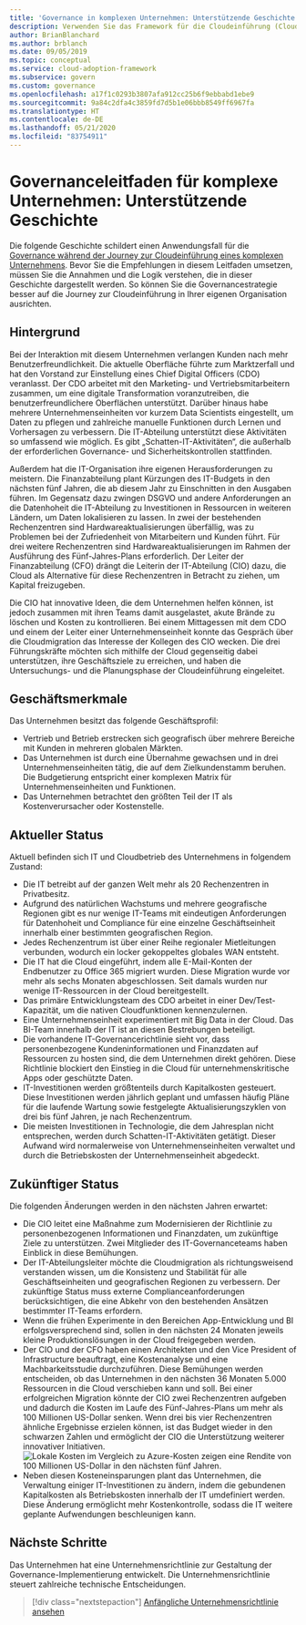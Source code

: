 ```yaml
---
title: 'Governance in komplexen Unternehmen: Unterstützende Geschichte'
description: Verwenden Sie das Framework für die Cloudeinführung (Cloud Adoption Framework) für Azure, um im Rahmen der Cloudeinführung für Ihr komplexes Unternehmen einen Governance-Anwendungsfall einzurichten.
author: BrianBlanchard
ms.author: brblanch
ms.date: 09/05/2019
ms.topic: conceptual
ms.service: cloud-adoption-framework
ms.subservice: govern
ms.custom: governance
ms.openlocfilehash: a17f1c0293b3807afa912cc25b6f9ebbabd1ebe9
ms.sourcegitcommit: 9a84c2dfa4c3859fd7d5b1e06bbb8549ff6967fa
ms.translationtype: HT
ms.contentlocale: de-DE
ms.lasthandoff: 05/21/2020
ms.locfileid: "83754911"
---
```

<!-- cSpell:ignore CDO's CIO's -->

# <a name="governance-guide-for-complex-enterprises-the-supporting-narrative"></a>Governanceleitfaden für komplexe Unternehmen: Unterstützende Geschichte

Die folgende Geschichte schildert einen Anwendungsfall für die [Governance während der Journey zur Cloudeinführung eines komplexen Unternehmens](./index.md). Bevor Sie die Empfehlungen in diesem Leitfaden umsetzen, müssen Sie die Annahmen und die Logik verstehen, die in dieser Geschichte dargestellt werden. So können Sie die Governancestrategie besser auf die Journey zur Cloudeinführung in Ihrer eigenen Organisation ausrichten.

## <a name="back-story"></a>Hintergrund

Bei der Interaktion mit diesem Unternehmen verlangen Kunden nach mehr Benutzerfreundlichkeit. Die aktuelle Oberfläche führte zum Marktzerfall und hat den Vorstand zur Einstellung eines Chief Digital Officers (CDO) veranlasst. Der CDO arbeitet mit den Marketing- und Vertriebsmitarbeitern zusammen, um eine digitale Transformation voranzutreiben, die benutzerfreundlichere Oberflächen unterstützt. Darüber hinaus habe mehrere Unternehmenseinheiten vor kurzem Data Scientists eingestellt, um Daten zu pflegen und zahlreiche manuelle Funktionen durch Lernen und Vorhersagen zu verbessern. Die IT-Abteilung unterstützt diese Aktivitäten so umfassend wie möglich. Es gibt „Schatten-IT-Aktivitäten“, die außerhalb der erforderlichen Governance- und Sicherheitskontrollen stattfinden.

Außerdem hat die IT-Organisation ihre eigenen Herausforderungen zu meistern. Die Finanzabteilung plant Kürzungen des IT-Budgets in den nächsten fünf Jahren, die ab diesem Jahr zu Einschnitten in den Ausgaben führen. Im Gegensatz dazu zwingen DSGVO und andere Anforderungen an die Datenhoheit die IT-Abteilung zu Investitionen in Ressourcen in weiteren Ländern, um Daten lokalisieren zu lassen. In zwei der bestehenden Rechenzentren sind Hardwareaktualisierungen überfällig, was zu Problemen bei der Zufriedenheit von Mitarbeitern und Kunden führt. Für drei weitere Rechenzentren sind Hardwareaktualisierungen im Rahmen der Ausführung des Fünf-Jahres-Plans erforderlich. Der Leiter der Finanzabteilung (CFO) drängt die Leiterin der IT-Abteilung (CIO) dazu, die Cloud als Alternative für diese Rechenzentren in Betracht zu ziehen, um Kapital freizugeben.

Die CIO hat innovative Ideen, die dem Unternehmen helfen können, ist jedoch zusammen mit ihren Teams damit ausgelastet, akute Brände zu löschen und Kosten zu kontrollieren. Bei einem Mittagessen mit dem CDO und einem der Leiter einer Unternehmenseinheit konnte das Gespräch über die Cloudmigration das Interesse der Kollegen des CIO wecken. Die drei Führungskräfte möchten sich mithilfe der Cloud gegenseitig dabei unterstützen, ihre Geschäftsziele zu erreichen, und haben die Untersuchungs- und die Planungsphase der Cloudeinführung eingeleitet.

## <a name="business-characteristics"></a>Geschäftsmerkmale

Das Unternehmen besitzt das folgende Geschäftsprofil:

- Vertrieb und Betrieb erstrecken sich geografisch über mehrere Bereiche mit Kunden in mehreren globalen Märkten.
- Das Unternehmen ist durch eine Übernahme gewachsen und in drei Unternehmenseinheiten tätig, die auf dem Zielkundenstamm beruhen. Die Budgetierung entspricht einer komplexen Matrix für Unternehmenseinheiten und Funktionen.
- Das Unternehmen betrachtet den größten Teil der IT als Kostenverursacher oder Kostenstelle.

## <a name="current-state"></a>Aktueller Status

Aktuell befinden sich IT und Cloudbetrieb des Unternehmens in folgendem Zustand:

- Die IT betreibt auf der ganzen Welt mehr als 20 Rechenzentren in Privatbesitz.
- Aufgrund des natürlichen Wachstums und mehrere geografische Regionen gibt es nur wenige IT-Teams mit eindeutigen Anforderungen für Datenhoheit und Compliance für eine einzelne Geschäftseinheit innerhalb einer bestimmten geografischen Region.
- Jedes Rechenzentrum ist über einer Reihe regionaler Mietleitungen verbunden, wodurch ein locker gekoppeltes globales WAN entsteht.
- Die IT hat die Cloud eingeführt, indem alle E-Mail-Konten der Endbenutzer zu Office 365 migriert wurden. Diese Migration wurde vor mehr als sechs Monaten abgeschlossen. Seit damals wurden nur wenige IT-Ressourcen in der Cloud bereitgestellt.
- Das primäre Entwicklungsteam des CDO arbeitet in einer Dev/Test-Kapazität, um die nativen Cloudfunktionen kennenzulernen.
- Eine Unternehmenseinheit experimentiert mit Big Data in der Cloud. Das BI-Team innerhalb der IT ist an diesen Bestrebungen beteiligt.
- Die vorhandene IT-Governancerichtlinie sieht vor, dass personenbezogene Kundeninformationen und Finanzdaten auf Ressourcen zu hosten sind, die dem Unternehmen direkt gehören. Diese Richtlinie blockiert den Einstieg in die Cloud für unternehmenskritische Apps oder geschützte Daten.
- IT-Investitionen werden größtenteils durch Kapitalkosten gesteuert. Diese Investitionen werden jährlich geplant und umfassen häufig Pläne für die laufende Wartung sowie festgelegte Aktualisierungszyklen von drei bis fünf Jahren, je nach Rechenzentrum.
- Die meisten Investitionen in Technologie, die dem Jahresplan nicht entsprechen, werden durch Schatten-IT-Aktivitäten getätigt. Dieser Aufwand wird normalerweise von Unternehmenseinheiten verwaltet und durch die Betriebskosten der Unternehmenseinheit abgedeckt.

## <a name="future-state"></a>Zukünftiger Status

Die folgenden Änderungen werden in den nächsten Jahren erwartet:

- Die CIO leitet eine Maßnahme zum Modernisieren der Richtlinie zu personenbezogenen Informationen und Finanzdaten, um zukünftige Ziele zu unterstützen. Zwei Mitglieder des IT-Governanceteams haben Einblick in diese Bemühungen.
- Der IT-Abteilungsleiter möchte die Cloudmigration als richtungsweisend verstanden wissen, um die Konsistenz und Stabilität für alle Geschäftseinheiten und geografischen Regionen zu verbessern. Der zukünftige Status muss externe Complianceanforderungen berücksichtigen, die eine Abkehr von den bestehenden Ansätzen bestimmter IT-Teams erfordern.
- Wenn die frühen Experimente in den Bereichen App-Entwicklung und BI erfolgsversprechend sind, sollen in den nächsten 24 Monaten jeweils kleine Produktionslösungen in der Cloud freigegeben werden.
- Der CIO und der CFO haben einen Architekten und den Vice President of Infrastructure beauftragt, eine Kostenanalyse und eine Machbarkeitsstudie durchzuführen. Diese Bemühungen werden entscheiden, ob das Unternehmen in den nächsten 36 Monaten 5.000 Ressourcen in die Cloud verschieben kann und soll. Bei einer erfolgreichen Migration könnte der CIO zwei Rechenzentren aufgeben und dadurch die Kosten im Laufe des Fünf-Jahres-Plans um mehr als 100 Millionen US-Dollar senken. Wenn drei bis vier Rechenzentren ähnliche Ergebnisse erzielen können, ist das Budget wieder in den schwarzen Zahlen und ermöglicht der CIO die Unterstützung weiterer innovativer Initiativen.
    ![Lokale Kosten im Vergleich zu Azure-Kosten zeigen eine Rendite von 100 Millionen US-Dollar in den nächsten fünf Jahren.](../../../_images/govern/calculator-enterprise.png)
- Neben diesen Kosteneinsparungen plant das Unternehmen, die Verwaltung einiger IT-Investitionen zu ändern, indem die gebundenen Kapitalkosten als Betriebskosten innerhalb der IT umdefiniert werden. Diese Änderung ermöglicht mehr Kostenkontrolle, sodass die IT weitere geplante Aufwendungen beschleunigen kann.

## <a name="next-steps"></a>Nächste Schritte

Das Unternehmen hat eine Unternehmensrichtlinie zur Gestaltung der Governance-Implementierung entwickelt. Die Unternehmensrichtlinie steuert zahlreiche technische Entscheidungen.

> [!div class="nextstepaction"]
> [Anfängliche Unternehmensrichtlinie ansehen](./initial-corporate-policy.md)
